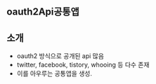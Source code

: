 
## oauth2Api공통앱

## 소개
- oauth2 방식으로 공개된 api 많음
- twitter, facebook, tistory, whooing 등 다수 존재
- 이를 아우루는 공통앱을 생성.
